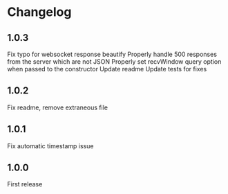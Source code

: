 # Changelog

## 1.0.3
Fix typo for websocket response beautify
Properly handle 500 responses from the server which are not JSON
Properly set recvWindow query option when passed to the constructor
Update readme
Update tests for fixes

## 1.0.2
Fix readme, remove extraneous file

## 1.0.1
Fix automatic timestamp issue

## 1.0.0
First release